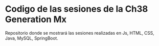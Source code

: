 # Codigo de las sesiones de la Ch38 Generation Mx

Repositorio donde se mostrará las sesiones realizadas en Js, HTML, CSS, Java, MySQL, SpringBoot.
